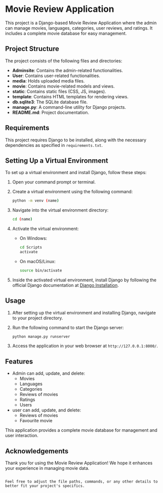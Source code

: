 
# Movie Review Application

This project is a Django-based Movie Review Application where the admin can manage movies, languages, categories, user reviews, and ratings. It includes a complete movie database for easy management.

## Project Structure

The project consists of the following files and directories:

- **Adminsite**: Contains the admin-related functionalities.
- **User**: Contains user-related functionalities.
- **media**: Holds uploaded media files.
- **movie**: Contains movie-related models and views.
- **static**: Contains static files (CSS, JS, images).
- **template**: Contains HTML templates for rendering views.
- **db.sqlite3**: The SQLite database file.
- **manage.py**: A command-line utility for Django projects.
- **README.md**: Project documentation.

## Requirements

This project requires Django to be installed, along with the necessary dependencies as specified in `requirements.txt`.

## Setting Up a Virtual Environment

To set up a virtual environment and install Django, follow these steps:

1. Open your command prompt or terminal.

2. Create a virtual environment using the following command:

   ```bash
   python -m venv (name)
   ```

3. Navigate into the virtual environment directory:

   ```bash
   cd (name)
   ```

4. Activate the virtual environment:

   - On Windows:

     ```bash
     cd Scripts
     activate
     ```

   - On macOS/Linux:

     ```bash
     source bin/activate
     ```

5. Inside the activated virtual environment, install Django by following the official Django documentation at [Django Installation](https://docs.djangoproject.com/en/5.1/).

## Usage

1. After setting up the virtual environment and installing Django, navigate to your project directory.

2. Run the following command to start the Django server:

   ```bash
   python manage.py runserver
   ```

3. Access the application in your web browser at `http://127.0.0.1:8000/`.

## Features

- Admin can add, update, and delete:
  - Movies
  - Languages
  - Categories
  - Reviews of movies
  - Ratings
  - Users
- user can add, update, and delete:
  - Reviews of movies
  - Favourite  movie

This application provides a complete movie database for management and user interaction.



## Acknowledgements

Thank you for using the Movie Review Application! We hope it enhances your experience in managing movie data.
```

Feel free to adjust the file paths, commands, or any other details to better fit your project's specifics.
